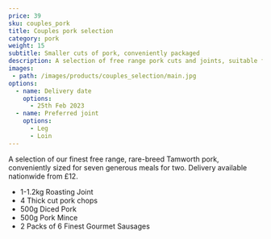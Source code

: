```yaml
---
price: 39
sku: couples_pork
title: Couples pork selection
category: pork
weight: 15
subtitle: Smaller cuts of pork, conveniently packaged
description: A selection of free range pork cuts and joints, suitable for two.
images:
 - path: /images/products/couples_selection/main.jpg
options:
  - name: Delivery date
    options:
      - 25th Feb 2023
  - name: Preferred joint
    options:
      - Leg
      - Loin
---
```


A selection of our finest free range, rare-breed Tamworth pork, conveniently sized for seven generous meals for two.  Delivery available nationwide from £12.

<ul>
  <li>1-1.2kg Roasting Joint</li>
  <li>4 Thick cut pork chops</li>
  <li>500g Diced Pork</li>
  <li>500g Pork Mince</li>
  <li>2 Packs of 6 Finest Gourmet Sausages</li>
</ul>
